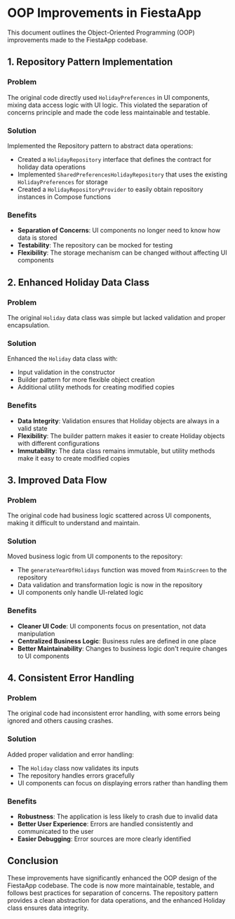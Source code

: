 # OOP Improvements in FiestaApp

This document outlines the Object-Oriented Programming (OOP) improvements made to the FiestaApp codebase.

## 1. Repository Pattern Implementation

### Problem
The original code directly used `HolidayPreferences` in UI components, mixing data access logic with UI logic. This violated the separation of concerns principle and made the code less maintainable and testable.

### Solution
Implemented the Repository pattern to abstract data operations:

- Created a `HolidayRepository` interface that defines the contract for holiday data operations
- Implemented `SharedPreferencesHolidayRepository` that uses the existing `HolidayPreferences` for storage
- Created a `HolidayRepositoryProvider` to easily obtain repository instances in Compose functions

### Benefits
- **Separation of Concerns**: UI components no longer need to know how data is stored
- **Testability**: The repository can be mocked for testing
- **Flexibility**: The storage mechanism can be changed without affecting UI components

## 2. Enhanced Holiday Data Class

### Problem
The original `Holiday` data class was simple but lacked validation and proper encapsulation.

### Solution
Enhanced the `Holiday` data class with:

- Input validation in the constructor
- Builder pattern for more flexible object creation
- Additional utility methods for creating modified copies

### Benefits
- **Data Integrity**: Validation ensures that Holiday objects are always in a valid state
- **Flexibility**: The builder pattern makes it easier to create Holiday objects with different configurations
- **Immutability**: The data class remains immutable, but utility methods make it easy to create modified copies

## 3. Improved Data Flow

### Problem
The original code had business logic scattered across UI components, making it difficult to understand and maintain.

### Solution
Moved business logic from UI components to the repository:

- The `generateYearOfHolidays` function was moved from `MainScreen` to the repository
- Data validation and transformation logic is now in the repository
- UI components only handle UI-related logic

### Benefits
- **Cleaner UI Code**: UI components focus on presentation, not data manipulation
- **Centralized Business Logic**: Business rules are defined in one place
- **Better Maintainability**: Changes to business logic don't require changes to UI components

## 4. Consistent Error Handling

### Problem
The original code had inconsistent error handling, with some errors being ignored and others causing crashes.

### Solution
Added proper validation and error handling:

- The `Holiday` class now validates its inputs
- The repository handles errors gracefully
- UI components can focus on displaying errors rather than handling them

### Benefits
- **Robustness**: The application is less likely to crash due to invalid data
- **Better User Experience**: Errors are handled consistently and communicated to the user
- **Easier Debugging**: Error sources are more clearly identified

## Conclusion

These improvements have significantly enhanced the OOP design of the FiestaApp codebase. The code is now more maintainable, testable, and follows best practices for separation of concerns. The repository pattern provides a clean abstraction for data operations, and the enhanced Holiday class ensures data integrity.